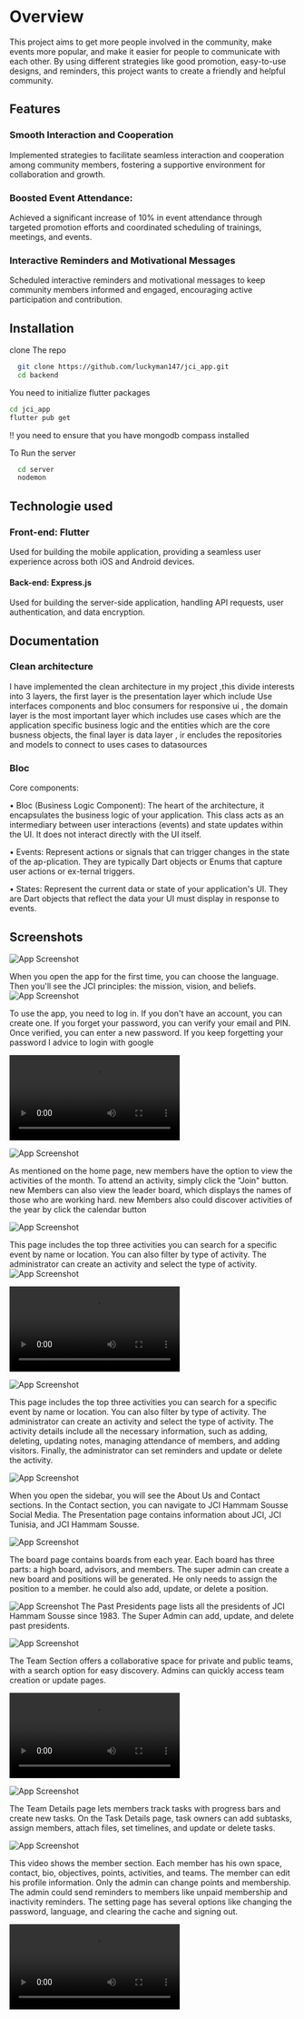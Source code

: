 


# Overview

This project aims to get more people involved in the community, make events more popular, and make it easier for people to communicate with each other. By using different strategies like good promotion, easy-to-use designs, and reminders, this project wants to create a friendly and helpful community.
## Features
### Smooth Interaction and Cooperation
 Implemented strategies to facilitate seamless interaction and cooperation among community members, fostering a supportive environment for collaboration and growth.

### Boosted Event Attendance:
 Achieved a significant increase of 10% in event attendance through targeted promotion efforts and coordinated scheduling of trainings, meetings, and events.


### Interactive Reminders and Motivational Messages

Scheduled interactive reminders and motivational messages to keep community members informed and engaged, encouraging active participation and contribution.


## Installation


 clone The repo
```bash
  git clone https://github.com/luckyman147/jci_app.git
  cd backend
```

You need to initialize flutter packages
```bash
cd jci_app
flutter pub get 
```

!! you need to ensure that you have mongodb compass installed 

To Run the server
```bash
  cd server 
  nodemon 
```









## Technologie used

### Front-end: Flutter 
Used for building the mobile application, providing a seamless user experience across both iOS and Android devices.
#### Back-end: Express.js
Used for building the server-side application, handling API requests, user authentication, and data encryption.


## Documentation

### Clean architecture 
I have implemented the clean architecture in my project ,this divide interests  into 3 layers, the first layer is the presentation layer which include Use interfaces components and bloc consumers for responsive ui , the domain layer is the most important layer which includes use cases which are the application specific business logic and the entities which are the core busness objects, the final layer is data layer , ir encludes the repositories and models to connect to uses cases to datasources

### Bloc 

Core components: 

•	Bloc (Business Logic Component): The heart of the architecture, it encapsulates the business logic of your application. This class acts as an intermediary between user interactions (events) and state updates within the UI. It does not interact directly with the UI itself.

•	Events: Represent actions or signals that can trigger changes in the state of the ap-plication. They are typically Dart objects or Enums that capture user actions or ex-ternal triggers.

•	States: Represent the current data or state of your application's UI. They are Dart objects that reflect the data your UI must display in response to events. 

## Screenshots

![App Screenshot](implementation/Image4.png)

When you open the app for the first time, you can choose the language. Then you'll see the JCI principles: the mission, vision, and beliefs. 
![App Screenshot](implementation/Image1.png)

To use the app, you need to log in. If you don't have an account, you can create one. If you forget your password, you can verify your email and PIN. Once verified, you can enter a new password.
If you keep forgetting your password I advice to login with google


![App Home page](https://github.com/luckyman147/jci_app/blob/testing/implementation/M%C3%A9dia1.mov)


![App Screenshot](implementation/t.png)

As mentioned on the home page,  new members have the option to view the activities of the month. To attend an activity, simply click the "Join" button. new Members can also view the leader board, which displays the names of those who are working hard. new Members also could discover activities of the year by click the calendar button

![App Screenshot](implementation/Image6.png)

This page includes the top three activities you can search for a specific event by name or location. You can also filter by type of activity. The administrator can create an activity and select the type of activity. 
![App Screenshot](implementation/h.png)

![How to create an event](https://github.com/luckyman147/jci_app/blob/testing/implementation/M%C3%A9dia2.mov)

![App Screenshot](implementation/rrr.png)

This page includes the top three activities you can search for a specific event by name or location. You can also filter by type of activity. The administrator can create an activity and select the type of activity. The activity details include all the necessary information, such as adding, deleting, updating notes, managing attendance of members, and adding visitors. Finally, the administrator can set reminders and update or delete the activity. 

![App Screenshot](implementation/w.png)

When you open the sidebar, you will see the About Us and Contact sections. In the Contact section, you can navigate to JCI Hammam Sousse Social Media. The Presentation page contains information about JCI, JCI Tunisia, and JCI Hammam Sousse.

![App Screenshot](implementation/Image8.png)

The board page contains boards from each year. Each board has three parts: a high board, advisors, and members. The super admin can create a new board and positions will be generated. He only needs to assign the position to a member. he could also add, update, or delete a position.

![App Screenshot](implementation/Image10.png)
The Past Presidents page lists all the presidents of JCI Hammam Sousse since 1983. The Super Admin can add, update, and delete past presidents.

![App Screenshot](implementation/Image3.png)

The Team Section  offers a collaborative space for private and public teams, with a search option for easy discovery. Admins can quickly access team creation or update pages.


![How to create a Team](https://github.com/luckyman147/jci_app/blob/testing/implementation/M%C3%A9dia4.mov)


![App Screenshot](implementation/Image9.png)

The Team Details page lets members track tasks with progress bars and create new tasks. On the Task Details page, task owners can add subtasks, assign members, attach files, set timelines, and update or delete tasks.

![App Screenshot](implementation/g.png)

This video shows the member section. Each member has his own space, contact, bio, objectives, points, activities, and teams. The member can edit his profile information. Only the admin can change points and membership. The admin could send reminders to members like unpaid membership and inactivity reminders. The setting page has several options like changing the  password, language, and clearing the cache and signing out. 

![How to manage a profile](https://github.com/luckyman147/jci_app/blob/testing/implementation/M%C3%A9dia5.mov)













